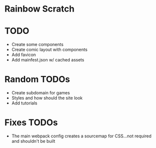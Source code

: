 # Rainbow Scratch

# TODO
* Create some components
* Create comic layout with components
* Add favicon
* Add mainfest.json w/ cached assets


# Random TODOs
* Create subdomain for games
* Styles and how should the site look
* Add tutorials

# Fixes TODOs
* The main webpack config creates a sourcemap for CSS...not required and shouldn't be built
